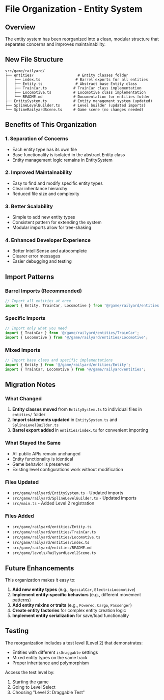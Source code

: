 # File Organization - Entity System

## Overview

The entity system has been reorganized into a clean, modular structure that separates concerns and improves maintainability.

## New File Structure

```
src/game/railyard/
├── entities/                    # Entity classes folder
│   ├── index.ts                # Barrel exports for all entities
│   ├── Entity.ts               # Abstract base Entity class
│   ├── TrainCar.ts            # TrainCar class implementation
│   ├── Locomotive.ts          # Locomotive class implementation
│   └── README.md              # Documentation for entities folder
├── EntitySystem.ts            # Entity management system (updated)
├── SplineLevelBuilder.ts      # Level builder (updated imports)
└── SplineRailyardScene.ts     # Game scene (no changes needed)
```

## Benefits of This Organization

### 1. **Separation of Concerns**
- Each entity type has its own file
- Base functionality is isolated in the abstract Entity class
- Entity management logic remains in EntitySystem

### 2. **Improved Maintainability**
- Easy to find and modify specific entity types
- Clear inheritance hierarchy
- Reduced file size and complexity

### 3. **Better Scalability**
- Simple to add new entity types
- Consistent pattern for extending the system
- Modular imports allow for tree-shaking

### 4. **Enhanced Developer Experience**
- Better IntelliSense and autocomplete
- Clearer error messages
- Easier debugging and testing

## Import Patterns

### Barrel Imports (Recommended)
```typescript
// Import all entities at once
import { Entity, TrainCar, Locomotive } from '@/game/railyard/entities';
```

### Specific Imports
```typescript
// Import only what you need
import { TrainCar } from '@/game/railyard/entities/TrainCar';
import { Locomotive } from '@/game/railyard/entities/Locomotive';
```

### Mixed Imports
```typescript
// Import base class and specific implementations
import { Entity } from '@/game/railyard/entities/Entity';
import { TrainCar, Locomotive } from '@/game/railyard/entities';
```

## Migration Notes

### What Changed
1. **Entity classes moved** from `EntitySystem.ts` to individual files in `entities/` folder
2. **Import statements updated** in `EntitySystem.ts` and `SplineLevelBuilder.ts`
3. **Barrel export added** in `entities/index.ts` for convenient importing

### What Stayed the Same
- All public APIs remain unchanged
- Entity functionality is identical
- Game behavior is preserved
- Existing level configurations work without modification

### Files Updated
- `src/game/railyard/EntitySystem.ts` - Updated imports
- `src/game/railyard/SplineLevelBuilder.ts` - Updated imports
- `src/main.ts` - Added Level 2 registration

### Files Added
- `src/game/railyard/entities/Entity.ts`
- `src/game/railyard/entities/TrainCar.ts`
- `src/game/railyard/entities/Locomotive.ts`
- `src/game/railyard/entities/index.ts`
- `src/game/railyard/entities/README.md`
- `src/game/levels/RailyardLevel2Scene.ts`

## Future Enhancements

This organization makes it easy to:

1. **Add new entity types** (e.g., `SpecialCar`, `ElectricLocomotive`)
2. **Implement entity-specific behaviors** (e.g., different movement patterns)
3. **Add entity mixins or traits** (e.g., `Powered`, `Cargo`, `Passenger`)
4. **Create entity factories** for complex entity creation logic
5. **Implement entity serialization** for save/load functionality

## Testing

The reorganization includes a test level (Level 2) that demonstrates:
- Entities with different `isDraggable` settings
- Mixed entity types on the same track
- Proper inheritance and polymorphism

Access the test level by:
1. Starting the game
2. Going to Level Select
3. Choosing "Level 2: Draggable Test"
